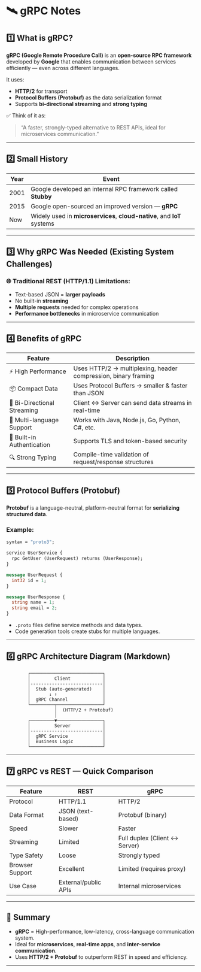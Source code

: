 
# 🛰️ gRPC Notes

## 1️⃣ What is gRPC?

**gRPC (Google Remote Procedure Call)** is an **open-source RPC framework** developed by **Google** that enables communication between services efficiently — even across different languages.

It uses:
- **HTTP/2** for transport  
- **Protocol Buffers (Protobuf)** as the data serialization format  
- Supports **bi-directional streaming** and **strong typing**

✅ Think of it as:  
> “A faster, strongly-typed alternative to REST APIs, ideal for microservices communication.”

---

## 2️⃣ Small History

| Year | Event |
|------|--------|
| 2001 | Google developed an internal RPC framework called **Stubby** |
| 2015 | Google open-sourced an improved version — **gRPC** |
| Now  | Widely used in **microservices**, **cloud-native**, and **IoT** systems |

---

## 3️⃣ Why gRPC Was Needed (Existing System Challenges)

### 🌐 Traditional REST (HTTP/1.1) Limitations:
- Text-based JSON = **larger payloads**
- No built-in **streaming**
- **Multiple requests** needed for complex operations
- **Performance bottlenecks** in microservice communication

---

## 4️⃣ Benefits of gRPC

| Feature | Description |
|----------|--------------|
| ⚡ High Performance | Uses HTTP/2 → multiplexing, header compression, binary framing |
| 📦 Compact Data | Uses Protocol Buffers → smaller & faster than JSON |
| 🔄 Bi-Directional Streaming | Client ↔ Server can send data streams in real-time |
| 🧩 Multi-language Support | Works with Java, Node.js, Go, Python, C#, etc. |
| 🔐 Built-in Authentication | Supports TLS and token-based security |
| 🔍 Strong Typing | Compile-time validation of request/response structures |

---

## 5️⃣ Protocol Buffers (Protobuf)

**Protobuf** is a language-neutral, platform-neutral format for **serializing structured data**.

### Example:
```proto
syntax = "proto3";

service UserService {
  rpc GetUser (UserRequest) returns (UserResponse);
}

message UserRequest {
  int32 id = 1;
}

message UserResponse {
  string name = 1;
  string email = 2;
}
```

- `.proto` files define service methods and data types.  
- Code generation tools create stubs for multiple languages.

---

## 6️⃣ gRPC Architecture Diagram (Markdown)

```
        ┌───────────────────────────┐
        │         Client            │
        │---------------------------│
        │  Stub (auto-generated)    │
        │       ↓ ↑                 │
        │  gRPC Channel             │
        └─────────┬─────────────────┘
                  │  (HTTP/2 + Protobuf)
                  │
        ┌─────────▼─────────────────┐
        │         Server            │
        │---------------------------│
        │  gRPC Service             │
        │  Business Logic           │
        └───────────────────────────┘
```

---

## 7️⃣ gRPC vs REST — Quick Comparison

| Feature | REST | gRPC |
|----------|------|------|
| Protocol | HTTP/1.1 | HTTP/2 |
| Data Format | JSON (text-based) | Protobuf (binary) |
| Speed | Slower | Faster |
| Streaming | Limited | Full duplex (Client ↔ Server) |
| Type Safety | Loose | Strongly typed |
| Browser Support | Excellent | Limited (requires proxy) |
| Use Case | External/public APIs | Internal microservices |

---

## 🧠 Summary

- **gRPC** = High-performance, low-latency, cross-language communication system.  
- Ideal for **microservices**, **real-time apps**, and **inter-service communication**.  
- Uses **HTTP/2 + Protobuf** to outperform REST in speed and efficiency.  

---
